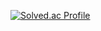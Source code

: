 [![Solved.ac Profile](http://mazassumnida.wtf/api/v2/generate_badge?boj=dhkdndrne)](https://solved.ac/dhkdndrne/)

<!--
**dhkdndrne/dhkdndrne** is a ✨ _special_ ✨ repository because its `README.md` (this file) appears on your GitHub profile.

Here are some ideas to get you started:

- 🔭 I’m currently working on ...
- 🌱 I’m currently learning ...
- 👯 I’m looking to collaborate on ...
- 🤔 I’m looking for help with ...
- 💬 Ask me about ...
- 📫 How to reach me: ...
- 😄 Pronouns: ...
- ⚡ Fun fact: ...
-->

